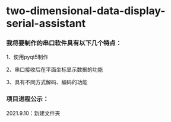 # two-dimensional-data-display-serial-assistant

### 我将要制作的串口软件具有以下几个特点：
1、使用pyqt5制作

2、串口接收后在平面坐标显示数据的功能

3、具有不同方式解码、编码的功能

### 项目进程公示：
2021.9.10：新建文件夹











